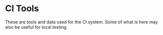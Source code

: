 # CI Tools
These are tools and data used for the CI system.
Some of what is here may also be useful for local testing.
